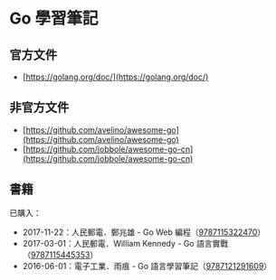 # Go 學習筆記

## 官方文件

* [https://golang.org/doc/](https://golang.org/doc/)

## 非官方文件

* [https://github.com/avelino/awesome-go](https://github.com/avelino/awesome-go)
* [https://github.com/jobbole/awesome-go-cn](https://github.com/jobbole/awesome-go-cn)

## 書籍

已購入：

* 2017-11-22：人民郵電．鄭兆雄 - Go Web 編程（[9787115322470](https://book.douban.com/subject/27204133/)）
* 2017-03-01：人民郵電．William Kennedy - Go 語言實戰（[9787115445353](https://book.douban.com/subject/27015617/)）
* 2016-06-01：電子工業．雨痕 - Go 語言學習筆記（[9787121291609](https://book.douban.com/subject/26832468/)）



